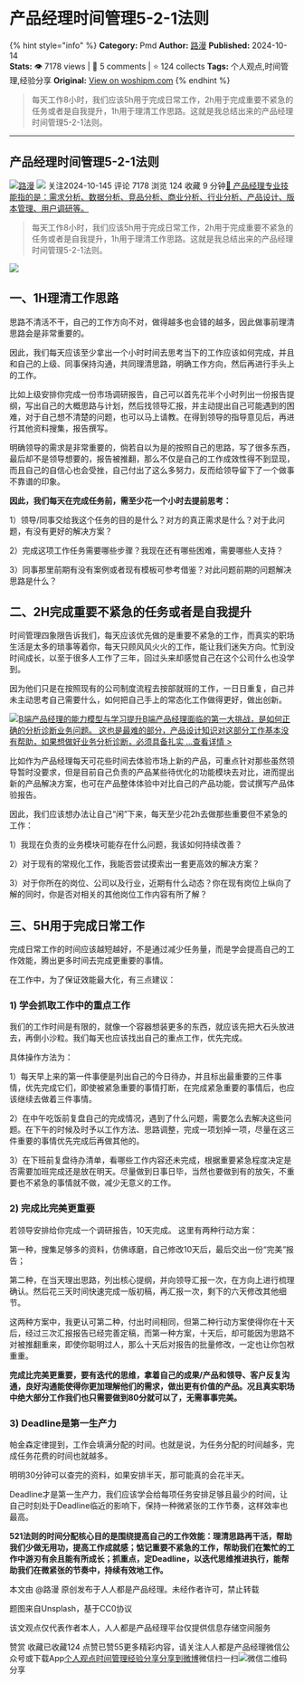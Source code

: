 # 产品经理时间管理5-2-1法则
{% hint style="info" %}
**Category:** Pmd
**Author:** [路漫](https://www.woshipm.com/u/1009751)
**Published:** 2024-10-14  
**Stats:** 👁️ 7178 views | 💬 5 comments | ⭐ 124 collects
**Tags:** 个人观点,时间管理,经验分享
**Original:** [View on woshipm.com](https://www.woshipm.com/pmd/6126091.html)
{% endhint %}
> 每天工作8小时，我们应该5h用于完成日常工作，2h用于完成重要不紧急的任务或者是自我提升，1h用于理清工作思路。这就是我总结出来的产品经理时间管理5-2-1法则。

---

## 产品经理时间管理5-2-1法则

[![](https://image.woshipm.com/wp-files/2021/02/pzMTnXxQEtR4lqt6ntDe.jpg!/both/72x72)](https://www.woshipm.com/u/1009751)[路漫](https://www.woshipm.com/u/1009751) ![](https://static.woshipm.com/tag/1101_1@2x.png) 关注2024-10-145 评论 7178 浏览 124 收藏 9 分钟[🔗 产品经理专业技能指的是：需求分析、数据分析、竞品分析、商业分析、行业分析、产品设计、版本管理、用户调研等。](https://ke.qidianla.com/courses/90pm)

> 每天工作8小时，我们应该5h用于完成日常工作，2h用于完成重要不紧急的任务或者是自我提升，1h用于理清工作思路。这就是我总结出来的产品经理时间管理5-2-1法则。

![](https://image.woshipm.com/2023/04/13/8582f2c4-d9ea-11ed-9d7a-00163e0b5ff3.jpg)

## 一、1H理清工作思路

思路不清活不干，自己的工作方向不对，做得越多也会错的越多，因此做事前理清思路会是非常重要的。

因此，我们每天应该至少拿出一个小时时间去思考当下的工作应该如何完成，并且和自己的上级、同事保持沟通，共同理清思路，明确工作方向，然后再进行手头上的工作。

比如上级安排你完成一份市场调研报告，自己可以首先花半个小时列出一份报告提纲，写出自己的大概思路与计划，然后找领导汇报，并主动提出自己可能遇到的困难，对于自己想不清楚的问题，也可以马上请教。在得到领导的指导意见后，再进行其他资料搜集，报告撰写。

明确领导的需求是非常重要的，倘若自以为是的按照自己的思路，写了很多东西，最后却不是领导想要的，报告被推翻，那么不仅是自己的工作成效性得不到显现，而且自己的自信心也会受挫，自己付出了这么多努力，反而给领导留下了一个做事不靠谱的印象。

**因此，我们每天在完成任务前，需至少花一个小时去提前思考：**

1）领导/同事交给我这个任务的目的是什么？对方的真正需求是什么？对于此问题，有没有更好的解决方案？

2）完成这项工作任务需要哪些步骤？我现在还有哪些困难，需要哪些人支持？

3）同事那里前期有没有案例或者现有模板可参考借鉴？对此问题前期的问题解决思路是什么？

## 二、2H完成重要不紧急的任务或者是自我提升

时间管理四象限告诉我们，每天应该优先做的是重要不紧急的工作，而真实的职场生活是太多的琐事等着你，每天只顾风风火火的工作，能让我们迷失方向。忙到没时间成长，以至于很多人工作了三年，回过头来却感觉自己在这个公司什么也没学到。

因为他们只是在按照现有的公司制度流程去按部就班的工作，一日日重复，自己并未主动思考自己需要什么，如何把自己手上的常态化工作做得更好，做出创新。

[![](https://image.woshipm.com/2023/08/02/1554eea8-30e3-11ee-88e7-00163e0b5ff3.png)B端产品经理的能力模型与学习提升B端产品经理面临的第一大挑战，是如何正确的分析诊断业务问题。 这也是最难的部分，产品设计知识对这部分工作基本没有帮助，如果想做好业务分析诊断，必须具备扎实 ...查看详情 >](https://ke.qidianla.com/courses/bcpm)

比如作为产品经理每天可花些时间去体验市场上新的产品，可重点针对那些虽然领导暂时没要求，但是目前自己负责的产品某些待优化的功能模块去对比，进而提出新的产品解决方案，也可在产品整体体验中对比自己的产品功能，尝试撰写产品体验报告。

因此，我们应该想办法让自己“闲”下来，每天至少花2h去做那些重要但不紧急的工作：

1）我现在负责的业务模块可能存在什么问题，我该如何持续改善？

2）对于现有的常规化工作，我能否尝试摸索出一套更高效的解决方案？

3）对于你所在的岗位、公司以及行业，近期有什么动态？你在现有岗位上纵向了解的同时，你是否对相关的其他岗位工作内容有所了解？

## 三、5H用于完成日常工作

完成日常工作的时间应该越短越好，不是通过减少任务量，而是学会提高自己的工作效能，腾出更多时间去完成更重要的事情。

在工作中，为了保证效能最大化，有三点建议：

### 1) 学会抓取工作中的重点工作

我们的工作时间是有限的，就像一个容器想装更多的东西，就应该先把大石头放进去，再倒小沙粒。我们每天也应该找出自己的重点工作，优先完成。

具体操作方法为：

1）每天早上来的第一件事便是列出自己的今日待办，并且标出最重要的三件事情，优先完成它们，即使被紧急重要的事情打断，在完成紧急重要的事情后，也应该继续去做着三件事情。

2）在中午吃饭前复盘自己的完成情况，遇到了什么问题，需要怎么去解决这些问题。在下午的时候及时予以工作方法、思路调整，完成一项划掉一项，尽量在这三件重要的事情优先完成后再做其他的。

3）在下班前复盘待办清单，看哪些工作内容还未完成，根据重要紧急程度决定是否需要加班完成还是放在明天。尽量做到日事日毕，当然也要做到有的放矢，不重要也不紧急的事情就不做，减少无意义的工作。

### 2) 完成比完美更重要

若领导安排给你完成一个调研报告，10天完成。 这里有两种行动方案：

第一种，搜集足够多的资料，仿佛琢磨，自己修改10天后，最后交出一份“完美”报告；

第二种，在当天理出思路，列出核心提纲，并向领导汇报一次，在方向上进行梳理确认。然后花三天时间快速完成一版初稿，再汇报一次，剩下的六天修改其他细节。

这两种方案中，我更认可第二种，付出时间相同，但第二种行动方案使得你在十天后，经过三次汇报报告已经完善定稿，而第一种方案，十天后，却可能因为思路不对被推翻重来，即使你聪明过人，那么十天后对报告的批量修改，一定也让你包袱重重。

**完成比完美更重要，要有迭代的思维，拿着自己的成果/产品和领导、客户反复沟通，良好沟通能使得你更加理解他们的需求，做出更有价值的产品。况且真实职场中绝大部分工作我们也只需要做到80分就可以了，无需事事完美。**

### 3) Deadline是第一生产力

帕金森定律提到，工作会填满分配的时间。也就是说，为任务分配的时间越多，完成任务花费的时间也就越多。

明明30分钟可以查完的资料，如果安排半天，那可能真的会花半天。

Deadline才是第一生产力，我们应该学会给每项任务安排足够且最少的时间，让自己时刻处于Deadline临近的影响下，保持一种微紧张的工作节奏，这样效率也最高。

**521法则的时间分配核心目的是围绕提高自己的工作效能：理清思路再干活，帮助我们少做无用功，提高工作成就感；惦记重要不紧急的工作，帮助我们在繁忙的工作中游刃有余且能有所成长；抓重点，定Deadline，以迭代思维推进执行，能帮助我们在微紧张的节奏中，持续有效地工作。**

本文由 @路漫 原创发布于人人都是产品经理。未经作者许可，禁止转载

题图来自Unsplash，基于CC0协议

该文观点仅代表作者本人，人人都是产品经理平台仅提供信息存储空间服务

赞赏 收藏已收藏124 点赞已赞55更多精彩内容，请关注人人都是产品经理微信公众号或下载App[个人观点](https://www.woshipm.com/tag/%e4%b8%aa%e4%ba%ba%e8%a7%82%e7%82%b9)[时间管理](https://www.woshipm.com/tag/%e6%97%b6%e9%97%b4%e7%ae%a1%e7%90%86)[经验分享](https://www.woshipm.com/tag/%e7%bb%8f%e9%aa%8c%e5%88%86%e4%ba%ab)[分享到微博](https://service.weibo.com/share/share.php?appkey=2775287854&title=产品经理时间管理5-2-1法则&url=https://www.woshipm.com/pmd/6126091.html&pic=https://image.woshipm.com/2023/04/13/8582f2c4-d9ea-11ed-9d7a-00163e0b5ff3.jpg)微信扫一扫![微信二维码](https://api.pwmqr.com/qrcode/create/?url=https://www.woshipm.com/pmd/6126091.html)分享